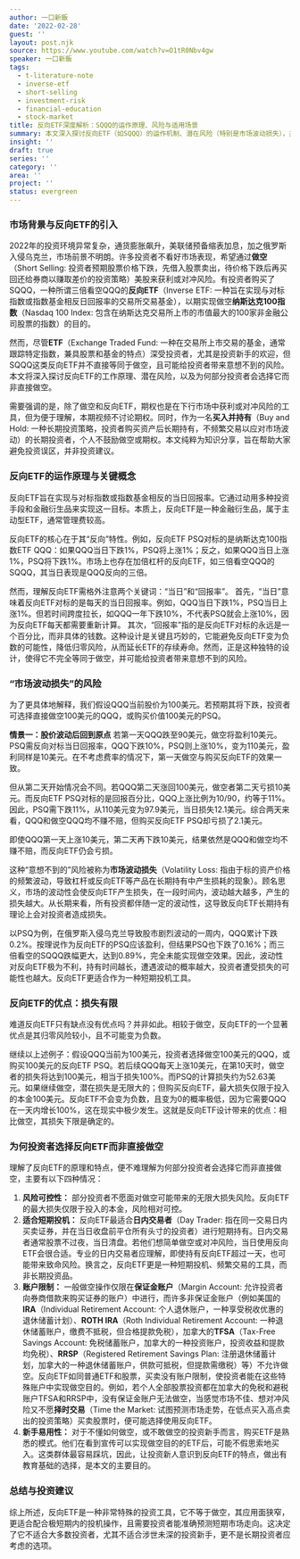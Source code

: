 ```yaml
---
author: 一口新飯
date: '2022-02-28'
guest: ''
layout: post.njk
source: https://www.youtube.com/watch?v=O1tR0Nbv4gw
speaker: 一口新飯
tags:
  - t-literature-note
  - inverse-etf
  - short-selling
  - investment-risk
  - financial-education
  - stock-market
title: 反向ETF深度解析：SQQQ的运作原理、风险与适用场景
summary: 本文深入探讨反向ETF（如SQQQ）的运作机制、潜在风险（特别是市场波动损失），并解释其与做空的不同。内容涵盖其优点、适用场景及为何不适合多数投资者，旨在帮助规避投资误区。
insight: ''
draft: true
series: ''
category: ''
area: ''
project: ''
status: evergreen
---
```

### 市场背景与反向ETF的引入

2022年的投资环境异常复杂，通货膨胀飙升，美联储预备缩表加息，加之俄罗斯入侵乌克兰，市场前景不明朗。许多投资者不看好市场表现，希望通过**做空**（Short Selling: 投资者预期股票价格下跌，先借入股票卖出，待价格下跌后再买回还给券商以赚取差价的投资策略）美股来获利或对冲风险。有投资者购买了SQQQ，一种所谓三倍看空QQQ的**反向ETF**（Inverse ETF: 一种旨在实现与对标指数或指数基金相反日回报率的交易所交易基金），以期实现做空**纳斯达克100指数**（Nasdaq 100 Index: 包含在纳斯达克交易所上市的市值最大的100家非金融公司股票的指数）的目的。

然而，尽管**ETF**（Exchange Traded Fund: 一种在交易所上市交易的基金，通常跟踪特定指数，兼具股票和基金的特点）深受投资者，尤其是投资新手的欢迎，但SQQQ这类反向ETF并不直接等同于做空，且可能给投资者带来意想不到的风险。本文将深入探讨反向ETF的工作原理、潜在风险，以及为何部分投资者会选择它而非直接做空。

需要强调的是，除了做空和反向ETF，期权也是在下行市场中获利或对冲风险的工具，但为便于理解，本期视频不讨论期权。同时，作为一名**买入并持有**（Buy and Hold: 一种长期投资策略，投资者购买资产后长期持有，不频繁交易以应对市场波动）的长期投资者，个人不鼓励做空或期权。本文纯粹为知识分享，旨在帮助大家避免投资误区，并非投资建议。

### 反向ETF的运作原理与关键概念

反向ETF旨在实现与对标指数或指数基金相反的当日回报率。它通过动用多种投资手段和金融衍生品来实现这一目标。本质上，反向ETF是一种金融衍生品，属于主动型ETF，通常管理费较高。

反向ETF的核心在于其“反向”特性。例如，反向ETF PSQ对标的是纳斯达克100指数ETF QQQ：如果QQQ当日下跌1%，PSQ将上涨1%；反之，如果QQQ当日上涨1%，PSQ将下跌1%。市场上也存在加倍杠杆的反向ETF，如三倍看空QQQ的SQQQ，其当日表现是QQQ反向的三倍。

然而，理解反向ETF需格外注意两个关键词：“当日”和“回报率”。
首先，“当日”意味着反向ETF对标的是每天的当日回报率。例如，QQQ当日下跌1%，PSQ当日上涨1%。但若时间跨度拉长，如QQQ一年下跌10%，不代表PSQ就会上涨10%，因为反向ETF每天都需要重新计算。
其次，“回报率”指的是反向ETF对标的永远是一个百分比，而非具体的钱数。这种设计是关键且巧妙的，它能避免反向ETF变为负数的可能性，降低归零风险，从而延长ETF的存续寿命。然而，正是这种独特的设计，使得它不完全等同于做空，并可能给投资者带来意想不到的风险。

### “市场波动损失”的风险

为了更具体地解释，我们假设QQQ当前股价为100美元。若预期其将下跌，投资者可选择直接做空100美元的QQQ，或购买价值100美元的PSQ。

**情景一：股价波动后回到原点**
若第一天QQQ跌至90美元，做空将盈利10美元。PSQ需反向对标当日回报率，QQQ下跌10%，PSQ则上涨10%，变为110美元，盈利同样是10美元。在不考虑费率的情况下，第一天做空与购买反向ETF的效果一致。

但从第二天开始情况会不同。若QQQ第二天涨回100美元，做空者第二天亏损10美元。而反向ETF PSQ对标的是回报百分比，QQQ上涨比例为10/90，约等于11%。因此，PSQ需下跌11%，从110美元变为97.9美元，当日损失12.1美元。综合两天来看，QQQ和做空QQQ均不赚不赔，但购买反向ETF PSQ却亏损了2.1美元。

即使QQQ第一天上涨10美元，第二天再下跌10美元，结果依然是QQQ和做空均不赚不赔，而反向ETF仍会亏损。

这种“意想不到的”风险被称为**市场波动损失**（Volatility Loss: 指由于标的资产价格的频繁波动，导致杠杆或反向ETF等产品在长期持有中产生损耗的现象）。顾名思义，市场的波动性会使反向ETF产生损失，在一段时间内，波动越大越多，产生的损失越大。从长期来看，所有投资都伴随一定的波动性，这导致反向ETF长期持有理论上会对投资者造成损失。

以PSQ为例，在俄罗斯入侵乌克兰导致股市剧烈波动的一周内，QQQ累计下跌0.2%。按理说作为反向ETF的PSQ应该盈利，但结果PSQ也下跌了0.16%；而三倍看空的SQQQ跌幅更大，达到0.89%，完全未能实现做空效果。因此，波动性对反向ETF极为不利，持有时间越长，遭遇波动的概率越大，投资者遭受损失的可能性也越大。反向ETF更适合作为一种短期投机工具。

### 反向ETF的优点：损失有限

难道反向ETF只有缺点没有优点吗？并非如此。相较于做空，反向ETF的一个显著优点是其归零风险较小，且不可能变为负数。

继续以上述例子：假设QQQ当前为100美元，投资者选择做空100美元的QQQ，或购买100美元的反向ETF PSQ。若后续QQQ每天上涨10美元，在第10天时，做空者的损失将达到100美元，相当于损失100%。而PSQ的计算损失约为52.63美元。如果继续做空，潜在损失是无限大的；但购买反向ETF，最大损失仅限于投入的本金100美元。反向ETF不会变为负数，且变为0的概率极低，因为它需要QQQ在一天内增长100%，这在现实中极少发生。这就是反向ETF设计带来的优点：相比做空，其损失下限是确定的。

### 为何投资者选择反向ETF而非直接做空

理解了反向ETF的原理和特点，便不难理解为何部分投资者会选择它而非直接做空，主要有以下四种情况：

1.  **风险可控性：** 部分投资者不愿面对做空可能带来的无限大损失风险。反向ETF的最大损失仅限于投入的本金，风险相对可控。
2.  **适合短期投机：** 反向ETF最适合**日内交易者**（Day Trader: 指在同一交易日内买卖证券，并在当日收盘前平仓所有头寸的投资者）进行短期持有。日内交易者通常股票不过夜，当日清盘。若他们想简单做空或对冲风险，当日使用反向ETF会很合适。专业的日内交易者应理解，即使持有反向ETF超过一天，也可能带来致命风险。换言之，反向ETF更是一种短期投机、频繁交易的工具，而非长期投资品。
3.  **账户限制：** 一般做空操作仅限在**保证金账户**（Margin Account: 允许投资者向券商借款来购买证券的账户）中进行，而许多非保证金账户（例如美国的**IRA**（Individual Retirement Account: 个人退休账户，一种享受税收优惠的退休储蓄计划）、**ROTH IRA**（Roth Individual Retirement Account: 一种退休储蓄账户，缴费不抵税，但合格提款免税），加拿大的**TFSA**（Tax-Free Savings Account: 免税储蓄账户，加拿大的一种投资账户，投资收益和提款均免税）、**RRSP**（Registered Retirement Savings Plan: 注册退休储蓄计划，加拿大的一种退休储蓄账户，供款可抵税，但提款需缴税）等）不允许做空。反向ETF如同普通ETF和股票，买卖没有账户限制，使投资者能在这些特殊账户中实现做空目的。例如，若个人全部股票投资都在加拿大的免税和避税账户TFSA和RRSP中，没有保证金账户无法做空，当感觉市场不佳、想对冲风险又不愿**择时交易**（Time the Market: 试图预测市场走势，在低点买入高点卖出的投资策略）买卖股票时，便可能选择使用反向ETF。
4.  **新手易用性：** 对于不懂如何做空，或不敢做空的投资新手而言，购买ETF是熟悉的模式。他们在看到宣传可以实现做空目的的ETF后，可能不假思索地买入。这类群体最容易踩坑，因此，让投资新人意识到反向ETF的特点，做出有教育基础的选择，是本文的主要目的。

### 总结与投资建议

综上所述，反向ETF是一种非常特殊的投资工具，它不等于做空，其应用面狭窄，更适合配合极短期内的投机操作，且需要投资者能准确预测短期市场走向。这决定了它不适合大多数投资者，尤其不适合涉世未深的投资新手，更不是长期投资者应考虑的选项。